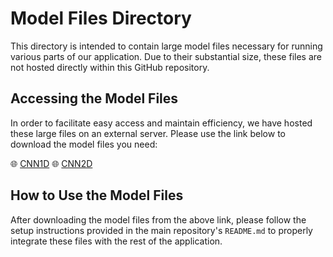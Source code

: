 # Model Files Directory


This directory is intended to contain large model files necessary for running various parts of our application. Due to their substantial size, these files are not hosted directly within this GitHub repository.

## Accessing the Model Files

In order to facilitate easy access and maintain efficiency, we have hosted these large files on an external server. Please use the link below to download the model files you need:

🌐 [CNN1D](http://c3pi.csd.uwo.ca/cnn1d)
🌐 [CNN2D](http://c3pi.csd.uwo.ca/cnn2d)

## How to Use the Model Files

After downloading the model files from the above link, please follow the setup instructions provided in the main repository's `README.md` to properly integrate these files with the rest of the application.


